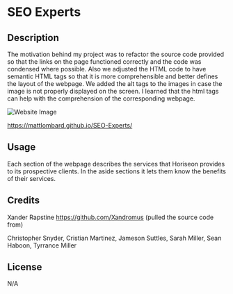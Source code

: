 # SEO Experts

## Description

The motivation behind my project was to refactor the source code provided so that the links on the page functioned correctly and the code was condensed where possible. Also we adjusted the HTML code to have semantic HTML tags so that it is more comprehensible and better defines the layout of the webpage. We added the alt tags to the images in case the image is not properly displayed on the screen. I learned that the html tags can help with the comprehension of the corresponding webpage. 

![Website Image](Develop/assets/images/_C__Users_ncmat_OneDrive_Desktop_Bootcamp_Modules_module-01_SEO-Experts_Develop_index.html.png)

https://mattlombard.github.io/SEO-Experts/

## Usage

Each section of the webpage describes the services that Horiseon provides to its prospective clients. In the aside sections it lets them know the benefits of their services. 

## Credits

Xander Rapstine https://github.com/Xandromus (pulled the source code from)

Christopher Snyder, Cristian Martinez, Jameson Suttles, Sarah Miller, Sean Haboon, Tyrrance Miller

## License
N/A





